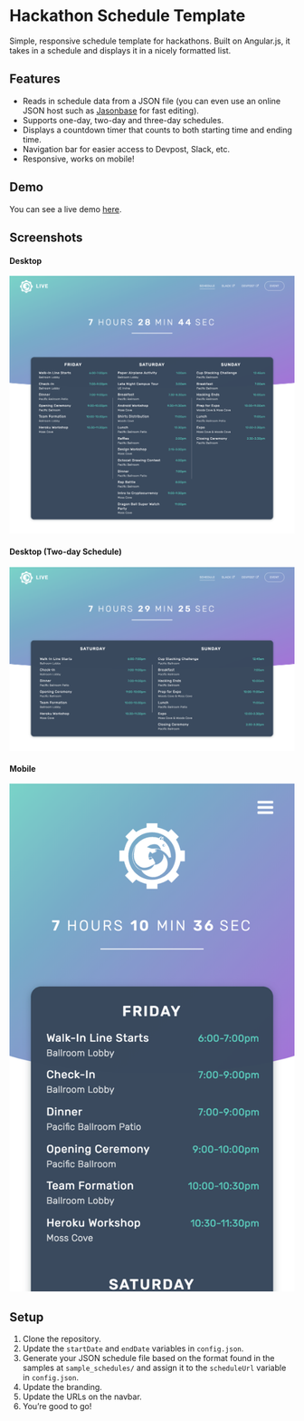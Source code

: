 # Hackathon Schedule Template
Simple, responsive schedule template for hackathons. Built on Angular.js, it takes in a schedule and displays it in a nicely formatted list.

## Features
* Reads in schedule data from a JSON file (you can even use an online JSON host such as [Jasonbase](https://www.jasonbase.com/) for fast editing).
* Supports one-day, two-day and three-day schedules.
* Displays a countdown timer that counts to both starting time and ending time.
* Navigation bar for easier access to Devpost, Slack, etc.
* Responsive, works on mobile!

## Demo
You can see a live demo [here](https://schedule-demo.hackuci.com).

## Screenshots
#### Desktop
![Desktop](/screenshots/desktop.png)

#### Desktop (Two-day Schedule)
![Desktop with two-day schedule](/screenshots/desktop_dual.png)

#### Mobile
![Mobile](/screenshots/mobile.png)

## Setup
1. Clone the repository.
2. Update the `startDate` and `endDate` variables in `config.json`.
3. Generate your JSON schedule file based on the format found in the samples at `sample_schedules/` and assign it to the `scheduleUrl` variable in `config.json`.
4. Update the branding.
5. Update the URLs on the navbar.
6. You’re good to go!